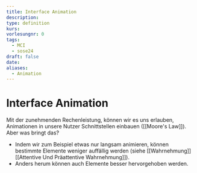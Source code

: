 ```yaml
---
title: Interface Animation
description: 
type: definition
kurs: 
vorlesungnr: 0
tags:
  - MCI
  - sose24
draft: false
date: 
aliases:
  - Animation
---
```


# Interface Animation

Mit der zunehmenden Rechenleistung, können wir es uns erlauben, Animationen in unsere Nutzer Schnittstellen einbauen ([[Moore's Law]]). Aber was bringt das?

- Indem wir zum Beispiel etwas nur langsam animieren, können bestimmte Elemente weniger auffällig werden (siehe [[Wahrnehmung]] [[Attentive Und Präattentive Wahrnehmung]]).
- Anders herum können auch Elemente besser hervorgehoben werden.

